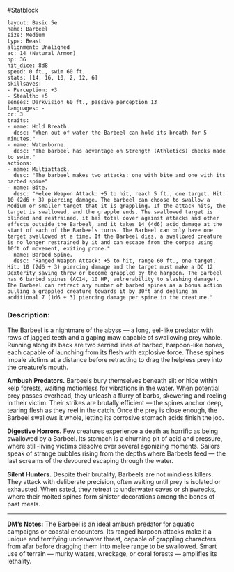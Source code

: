 #Statblock 
```statblock 
layout: Basic 5e 
name: Barbeel
size: Medium
type: Beast
alignment: Unaligned
ac: 14 (Natural Armor)
hp: 36
hit_dice: 8d8
speed: 0 ft., swim 60 ft.
stats: [14, 16, 10, 2, 12, 6]
skillsaves: 
- Perception: +3
- Stealth: +5
senses: Darkvision 60 ft., passive perception 13
languages: -
cr: 3
traits: 
- name: Hold Breath.
  desc: "When out of water the Barbeel can hold its breath for 5 minutes."
- name: Waterborne.
  desc: "The barbeel has advantage on Strength (Athletics) checks made to swim."
actions: 
- name: Multiattack.
  desc: "The barbeel makes two attacks: one with bite and one with its barbed spine"
- name: Bite.
  desc: "Melee Weapon Attack: +5 to hit, reach 5 ft., one target. Hit: 10 (2d6 + 3) piercing damage. The barbeel can choose to swallow a Medium or smaller target that it is grappling. If the attack hits, the target is swallowed, and the grapple ends. The swallowed target is blinded and restrained, it has total cover against attacks and other effects outside the Barbeel, and it takes 14 (4d6) acid damage at the start of each of the Barbeels turns. The Barbeel can only have one target swallowed at a time. If the Barbeel dies, a swallowed creature is no longer restrained by it and can escape from the corpse using 10ft of movement, exiting prone."
- name: Barbed Spine.
  desc: "Ranged Weapon Attack: +5 to hit, range 60 ft., one target. Hit: 10 (2d6 + 3) piercing damage and the target must make a DC 12 Dexterity saving throw or become grappled by the harpoon. The Barbeel has 6 barbed spines (AC14, 10 HP, vulnerability to slashing damage). The Barbeel can retract any number of barbed spines as a bonus action pulling a grappled creature towards it by 30ft and dealing an additional 7 (1d6 + 3) piercing damage per spine in the creature."
```

### Description:
The Barbeel is a nightmare of the abyss — a long, eel-like predator with rows of jagged teeth and a gaping maw capable of swallowing prey whole. Running along its back are two serried lines of barbed, harpoon-like bones, each capable of launching from its flesh with explosive force. These spines impale victims at a distance before retracting to drag the helpless prey into the creature’s mouth.

**Ambush Predators.** Barbeels bury themselves beneath silt or hide within kelp forests, waiting motionless for vibrations in the water. When potential prey passes overhead, they unleash a flurry of barbs, skewering and reeling in their victim. Their strikes are brutally efficient — the spines anchor deep, tearing flesh as they reel in the catch. Once the prey is close enough, the Barbeel swallows it whole, letting its corrosive stomach acids finish the job.

**Digestive Horrors.** Few creatures experience a death as horrific as being swallowed by a Barbeel. Its stomach is a churning pit of acid and pressure, where still-living victims dissolve over several agonizing moments. Sailors speak of strange bubbles rising from the depths where Barbeels feed — the last screams of the devoured escaping through the water.

**Silent Hunters.** Despite their brutality, Barbeels are not mindless killers. They attack with deliberate precision, often waiting until prey is isolated or exhausted. When sated, they retreat to underwater caves or shipwrecks, where their molted spines form sinister decorations among the bones of past meals.

---

**DM’s Notes:**
The Barbeel is an ideal ambush predator for aquatic campaigns or coastal encounters. Its ranged harpoon attacks make it a unique and terrifying underwater threat, capable of grappling characters from afar before dragging them into melee range to be swallowed. Smart use of terrain — murky waters, wreckage, or coral forests — amplifies its lethality.